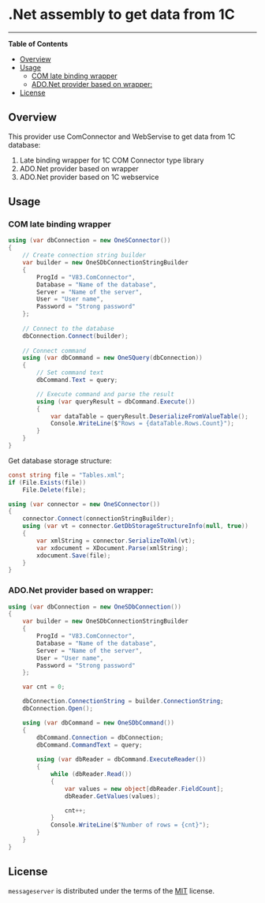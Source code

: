 ﻿# .Net assembly to get data from 1C
-----

**Table of Contents**
<!--TOC-->
  - [Overview](#overview)
  - [Usage](#usage)
    - [COM late binding wrapper](#com-late-binding-wrapper)
    - [ADO.Net provider based on wrapper:](#ado.net-provider-based-on-wrapper)
  - [License](#license)
<!--/TOC-->

## Overview

This provider use ComСonnector and WebServise to get data from 1C database:
1. Late binding wrapper for 1C COM Connector type library
2. ADO.Net provider based on wrapper
3. ADO.Net provider based on 1C webservice

## Usage

### COM late binding wrapper
```csharp
using (var dbConnection = new OneSConnector())
{
    // Create connection string builder
    var builder = new OneSDbConnectionStringBuilder
    {
        ProgId = "V83.ComConnector",
        Database = "Name of the database",
        Server = "Name of the server",
        User = "User name",
        Password = "Strong password"
    };
    
    // Connect to the database
    dbConnection.Connect(builder);
    
    // Connect command
    using (var dbCommand = new OneSQuery(dbConnection))
    {
        // Set command text
        dbCommand.Text = query;

        // Execute command and parse the result
        using (var queryResult = dbCommand.Execute())
        {
            var dataTable = queryResult.DeserializeFromValueTable();
            Console.WriteLine($"Rows = {dataTable.Rows.Count}");
        }
    }
}
```

Get database storage structure:
```csharp
const string file = "Tables.xml";
if (File.Exists(file))
    File.Delete(file);

using (var connector = new OneSConnector())
{
    connector.Connect(connectionStringBuilder);
    using (var vt = connector.GetDbStorageStructureInfo(null, true))
    {
        var xmlString = connector.SerializeToXml(vt);
        var xdocument = XDocument.Parse(xmlString);
        xdocument.Save(file);
    }
}
```

### ADO.Net provider based on wrapper:
```csharp
using (var dbConnection = new OneSDbConnection())
{
    var builder = new OneSDbConnectionStringBuilder
    {
        ProgId = "V83.ComConnector",
        Database = "Name of the database",
        Server = "Name of the server",
        User = "User name",
        Password = "Strong password"
    };

    var cnt = 0;

    dbConnection.ConnectionString = builder.ConnectionString;
    dbConnection.Open();

    using (var dbCommand = new OneSDbCommand())
    {
        dbCommand.Connection = dbConnection;
        dbCommand.CommandText = query;
        
        using (var dbReader = dbCommand.ExecuteReader())
        {
            while (dbReader.Read())
            {
                var values = new object[dbReader.FieldCount];
                dbReader.GetValues(values);

                cnt++;
            }
            Console.WriteLine($"Number of rows = {cnt}");
        }
    }
}
```
## License

`messageserver` is distributed under the terms of the [MIT](https://spdx.org/licenses/MIT.html) license.